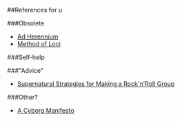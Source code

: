 ##References for u

###Obsolete
* [Ad Herennium](http://www.utexas.edu/research/memoria/Ad_Herennium_Passages.html)
* [Method of Loci](https://en.wikipedia.org/wiki/Method_of_loci)

###Self-help

###"Advice"
* [Supernatural Strategies for Making a Rock'n'Roll Group](https://lareviewofbooks.org/review/r-u-a-believer-ian-svenoniuss-supernatural-strategies-for-making-a-rocknroll-group)

###Other?
* [A Cyborg Manifesto](faculty.georgetown.edu/irvinem/theory/Haraway-CyborgManifesto-1.pdf)
